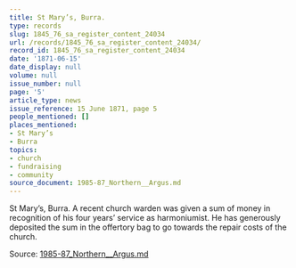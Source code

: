 ```yaml
---
title: St Mary’s, Burra.
type: records
slug: 1845_76_sa_register_content_24034
url: /records/1845_76_sa_register_content_24034/
record_id: 1845_76_sa_register_content_24034
date: '1871-06-15'
date_display: null
volume: null
issue_number: null
page: '5'
article_type: news
issue_reference: 15 June 1871, page 5
people_mentioned: []
places_mentioned:
- St Mary’s
- Burra
topics:
- church
- fundraising
- community
source_document: 1985-87_Northern__Argus.md
---
```


St Mary’s, Burra.  A recent church warden was given a sum of money in recognition of his four years’ service as harmoniumist.  He has generously deposited the sum in the offertory bag to go towards the repair costs of the church.

Source: [1985-87_Northern__Argus.md](/downloads/markdown/1985-87_Northern__Argus.md)
